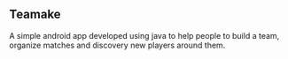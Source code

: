 ## Teamake

A simple android app developed using java to help people to build a team, organize matches and discovery new players around them.
